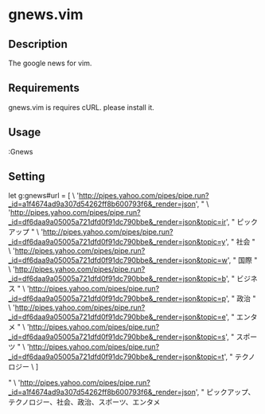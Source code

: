 gnews.vim
==========

Description
-----------
The google news for vim.

Requirements
------------
gnews.vim is requires cURL. please install it.

Usage
-----
  :Gnews

Setting
-------
  let g:gnews#url = [
    \ 'http://pipes.yahoo.com/pipes/pipe.run?_id=a1f4674ad9a307d54262ff8b600793f6&_render=json',
"   \ 'http://pipes.yahoo.com/pipes/pipe.run?_id=df6daa9a05005a721dfd0f91dc790bbe&_render=json&topic=ir', " ピックアップ
"   \ 'http://pipes.yahoo.com/pipes/pipe.run?_id=df6daa9a05005a721dfd0f91dc790bbe&_render=json&topic=y', " 社会
"   \ 'http://pipes.yahoo.com/pipes/pipe.run?_id=df6daa9a05005a721dfd0f91dc790bbe&_render=json&topic=w', " 国際
"   \ 'http://pipes.yahoo.com/pipes/pipe.run?_id=df6daa9a05005a721dfd0f91dc790bbe&_render=json&topic=b', " ビジネス
"   \ 'http://pipes.yahoo.com/pipes/pipe.run?_id=df6daa9a05005a721dfd0f91dc790bbe&_render=json&topic=p', " 政治
"   \ 'http://pipes.yahoo.com/pipes/pipe.run?_id=df6daa9a05005a721dfd0f91dc790bbe&_render=json&topic=e', " エンタメ
"   \ 'http://pipes.yahoo.com/pipes/pipe.run?_id=df6daa9a05005a721dfd0f91dc790bbe&_render=json&topic=s', " スポーツ
"   \ 'http://pipes.yahoo.com/pipes/pipe.run?_id=df6daa9a05005a721dfd0f91dc790bbe&_render=json&topic=t', " テクノロジー
    \ ]
    
"   \ 'http://pipes.yahoo.com/pipes/pipe.run?_id=a1f4674ad9a307d54262ff8b600793f6&_render=json', " ピックアップ、テクノロジー、社会、政治、スポーツ、エンタメ

